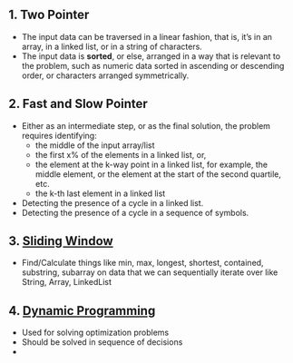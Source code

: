 ## 1. Two Pointer
  - The input data can be traversed in a linear fashion, that is, it’s in an array, in a linked list, or in a string of characters.
  - The input data is **sorted**, or else, arranged in a way that is relevant to the problem, such as numeric data sorted in ascending or descending order, or characters arranged symmetrically.

  
## 2. Fast and Slow Pointer
  - Either as an intermediate step, or as the final solution, the problem requires identifying:
     - the middle of the input array/list 
     - the first x% of the elements in a linked list, or,
     - the element at the k-way point in a linked list, for example, the middle element, or the element at the start of the second quartile, etc.
     - the k-th last element in a linked list
  - Detecting the presence of a cycle in a linked list.
  - Detecting the presence of a cycle in a sequence of symbols.

   
## 3. [Sliding Window](https://www.youtube.com/watch?v=MK-NZ4hN7rs)
  - Find/Calculate things like min, max, longest, shortest, contained, substring, subarray on data that we can sequentially iterate over like String, Array, LinkedList

## 4. [Dynamic Programming](https://takeuforward.org/dynamic-programming/striver-dp-series-dynamic-programming-problems/)
  - Used for solving optimization problems
  - Should be solved in sequence of decisions
  - 

